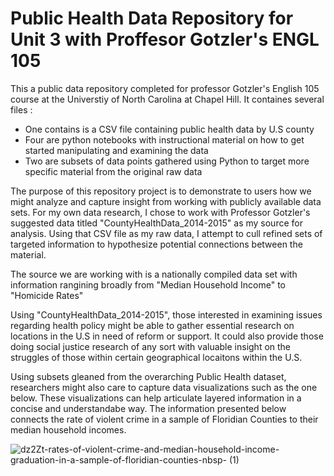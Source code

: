 # Public Health Data Repository for Unit 3 with Proffesor Gotzler's ENGL 105

This a public data repository completed for professor Gotzler's English 105 course at the Universtiy of North Carolina at Chapel Hill. 
It containes several files :

  - One contains is a CSV file containing public health data by U.S county 
  - Four are python notebooks with instructional material on how to get started manipulating and examining the data
  - Two are subsets of data points gathered using Python to target more specific material from the original raw data
 
The purpose of this repository project is to demonstrate to users how we might analyze and capture insight from working with publicly available data sets. For my own data research, I chose to work with Professor Gotzler's suggested data titled "CountyHealthData_2014-2015" as my source for analysis. Using that CSV file as my raw data, I attempt to cull refined sets of targeted information to hypothesize potential connections between the material. 

The source we are working with is a nationally compiled data set with information rangining broadly from "Median Household Income" to "Homicide Rates"

Using "CountyHealthData_2014-2015", those interested in examining issues regarding health policy might be able to gather essential research on locations in the U.S in need of reform or support. It could also provide those doing social justice research of any sort with valuable insight on the struggles of those within certain geographical locaitons within the U.S. 

Using subsets gleaned from the overarching Public Health dataset, researchers might also care to capture data visualizations such as the one below. These visualizations can help articulate layered information in a concise and understandabe way. The information presented below connects the rate of violent crime in a sample of Floridian Counties to their median household incomes. 



![dz2Zt-rates-of-violent-crime-and-median-household-income-graduation-in-a-sample-of-floridian-counties-nbsp- (1)](https://user-images.githubusercontent.com/118197639/202918223-27e8c323-d261-4fe6-8e45-e8b6d6b990ec.png)


